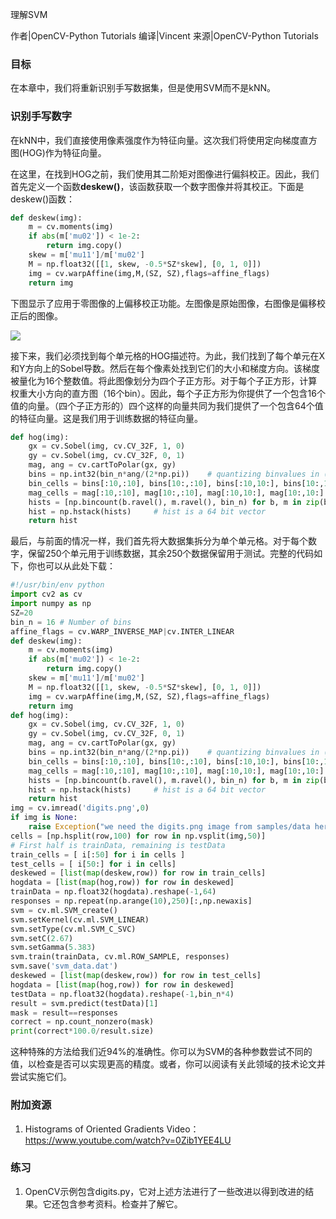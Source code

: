 理解SVM  

作者|OpenCV-Python Tutorials 
编译|Vincent
来源|OpenCV-Python Tutorials 

### 目标
在本章中，我们将重新识别手写数据集，但是使用SVM而不是kNN。

### 识别手写数字
在kNN中，我们直接使用像素强度作为特征向量。这次我们将使用定向梯度直方图(HOG)作为特征向量。

在这里，在找到HOG之前，我们使用其二阶矩对图像进行偏斜校正。因此，我们首先定义一个函数**deskew()**，该函数获取一个数字图像并将其校正。下面是deskew()函数： 

```python
def deskew(img):
    m = cv.moments(img)
    if abs(m['mu02']) < 1e-2:
        return img.copy()
    skew = m['mu11']/m['mu02']
    M = np.float32([[1, skew, -0.5*SZ*skew], [0, 1, 0]])
    img = cv.warpAffine(img,M,(SZ, SZ),flags=affine_flags)
    return img
```

下图显示了应用于零图像的上偏移校正功能。左图像是原始图像，右图像是偏移校正后的图像。

![](http://qiniu.aihubs.net/deskew.jpg)

接下来，我们必须找到每个单元格的HOG描述符。为此，我们找到了每个单元在X和Y方向上的Sobel导数。然后在每个像素处找到它们的大小和梯度方向。该梯度被量化为16个整数值。将此图像划分为四个子正方形。对于每个子正方形，计算权重大小方向的直方图（16个bin）。因此，每个子正方形为你提供了一个包含16个值的向量。（四个子正方形的）四个这样的向量共同为我们提供了一个包含64个值的特征向量。这是我们用于训练数据的特征向量。

```python
def hog(img):
    gx = cv.Sobel(img, cv.CV_32F, 1, 0)
    gy = cv.Sobel(img, cv.CV_32F, 0, 1)
    mag, ang = cv.cartToPolar(gx, gy)
    bins = np.int32(bin_n*ang/(2*np.pi))    # quantizing binvalues in (0...16)
    bin_cells = bins[:10,:10], bins[10:,:10], bins[:10,10:], bins[10:,10:]
    mag_cells = mag[:10,:10], mag[10:,:10], mag[:10,10:], mag[10:,10:]
    hists = [np.bincount(b.ravel(), m.ravel(), bin_n) for b, m in zip(bin_cells, mag_cells)]
    hist = np.hstack(hists)     # hist is a 64 bit vector
    return hist
```

最后，与前面的情况一样，我们首先将大数据集拆分为单个单元格。对于每个数字，保留250个单元用于训练数据，其余250个数据保留用于测试。完整的代码如下，你也可以从此处下载：

```python
#!/usr/bin/env python
import cv2 as cv
import numpy as np
SZ=20
bin_n = 16 # Number of bins
affine_flags = cv.WARP_INVERSE_MAP|cv.INTER_LINEAR
def deskew(img):
    m = cv.moments(img)
    if abs(m['mu02']) < 1e-2:
        return img.copy()
    skew = m['mu11']/m['mu02']
    M = np.float32([[1, skew, -0.5*SZ*skew], [0, 1, 0]])
    img = cv.warpAffine(img,M,(SZ, SZ),flags=affine_flags)
    return img
def hog(img):
    gx = cv.Sobel(img, cv.CV_32F, 1, 0)
    gy = cv.Sobel(img, cv.CV_32F, 0, 1)
    mag, ang = cv.cartToPolar(gx, gy)
    bins = np.int32(bin_n*ang/(2*np.pi))    # quantizing binvalues in (0...16)
    bin_cells = bins[:10,:10], bins[10:,:10], bins[:10,10:], bins[10:,10:]
    mag_cells = mag[:10,:10], mag[10:,:10], mag[:10,10:], mag[10:,10:]
    hists = [np.bincount(b.ravel(), m.ravel(), bin_n) for b, m in zip(bin_cells, mag_cells)]
    hist = np.hstack(hists)     # hist is a 64 bit vector
    return hist
img = cv.imread('digits.png',0)
if img is None:
    raise Exception("we need the digits.png image from samples/data here !")
cells = [np.hsplit(row,100) for row in np.vsplit(img,50)]
# First half is trainData, remaining is testData
train_cells = [ i[:50] for i in cells ]
test_cells = [ i[50:] for i in cells]
deskewed = [list(map(deskew,row)) for row in train_cells]
hogdata = [list(map(hog,row)) for row in deskewed]
trainData = np.float32(hogdata).reshape(-1,64)
responses = np.repeat(np.arange(10),250)[:,np.newaxis]
svm = cv.ml.SVM_create()
svm.setKernel(cv.ml.SVM_LINEAR)
svm.setType(cv.ml.SVM_C_SVC)
svm.setC(2.67)
svm.setGamma(5.383)
svm.train(trainData, cv.ml.ROW_SAMPLE, responses)
svm.save('svm_data.dat')
deskewed = [list(map(deskew,row)) for row in test_cells]
hogdata = [list(map(hog,row)) for row in deskewed]
testData = np.float32(hogdata).reshape(-1,bin_n*4)
result = svm.predict(testData)[1]
mask = result==responses
correct = np.count_nonzero(mask)
print(correct*100.0/result.size)
```

这种特殊的方法给我们近94%的准确性。你可以为SVM的各种参数尝试不同的值，以检查是否可以实现更高的精度。或者，你可以阅读有关此领域的技术论文并尝试实施它们。
 
### 附加资源
1. Histograms of Oriented Gradients Video：https://www.youtube.com/watch?v=0Zib1YEE4LU

### 练习
1. OpenCV示例包含digits.py，它对上述方法进行了一些改进以得到改进的结果。它还包含参考资料。检查并了解它。